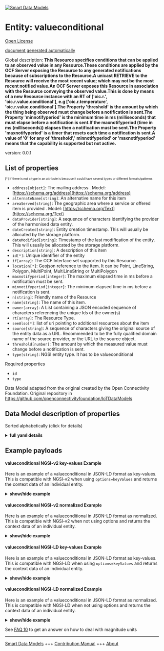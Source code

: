 <!-- 10-Header -->  
[![Smart Data Models](https://smartdatamodels.org/wp-content/uploads/2022/01/SmartDataModels_logo.png "Logo")](https://smartdatamodels.org)  
Entity: valueconditional  
========================<!-- /10-Header -->  
<!-- 15-License -->  
[Open License](https://github.com/smart-data-models//dataModel.OCF/blob/master/valueconditional/LICENSE.md)  
[document generated automatically](https://docs.google.com/presentation/d/e/2PACX-1vTs-Ng5dIAwkg91oTTUdt8ua7woBXhPnwavZ0FxgR8BsAI_Ek3C5q97Nd94HS8KhP-r_quD4H0fgyt3/pub?start=false&loop=false&delayms=3000#slide=id.gb715ace035_0_60)  
<!-- /15-License -->  
<!-- 20-Description -->  
Global description: **This Resource specifies conditions that can be applied to an observed value in any Resource.These conditions are applied by the OCF Server exposing the Resource to any generated notifications because of subscriptions to the Resource.A unicast RETRIEVE to the Resource will receive the most recent value; which may not be the most recent notified value.An OCF Server exposes this Resource in association with the Resource conveying the observed value.This is done by means of a new Resource instance with an RT of ['oic.r.<thing being observed>', 'oic.r.value.conditional'], e.g ['oic.r.temperature', 'oic.r.value.conditional'].The Property 'threshold' is the amount by which the thing being observed must change before a notification is sent.The Property 'minnotifyperiod' is the minimum time in ms (milliseconds) that must elapse before a notification is sent.If the maxnotifyperiod (time in ms (milliseconds)) elapses then a notification must be sent.The Property 'maxnotifyperiod' is a timer that resets each time a notification is sent.A value of '0' for any of 'threshold',' minnotifyperiod' or 'maxnotifyperiod' means that the capability is supported but not active.**  
version: 0.0.1  
<!-- /20-Description -->  
<!-- 30-PropertiesList -->  

## List of properties  

<sup><sub>[*] If there is not a type in an attribute is because it could have several types or different formats/patterns</sub></sup>  
- `address[object]`: The mailing address  . Model: [https://schema.org/address](https://schema.org/address)- `alternateName[string]`: An alternative name for this item  - `areaServed[string]`: The geographic area where a service or offered item is provided  . Model: [https://schema.org/Text](https://schema.org/Text)- `dataProvider[string]`: A sequence of characters identifying the provider of the harmonised data entity.  - `dateCreated[string]`: Entity creation timestamp. This will usually be allocated by the storage platform.  - `dateModified[string]`: Timestamp of the last modification of the entity. This will usually be allocated by the storage platform.  - `description[string]`: A description of this item  - `id[*]`: Unique identifier of the entity  - `if[array]`: The OCF Interface set supported by this Resource.  - `location[*]`: Geojson reference to the item. It can be Point, LineString, Polygon, MultiPoint, MultiLineString or MultiPolygon  - `maxnotifyperiod[integer]`: The maximum elapsed time in ms before a notification must be sent.  - `minnotifyperiod[integer]`: The minimum elapsed time in ms before a notification is sent.  - `n[string]`: Friendly name of the Resource  - `name[string]`: The name of this item.  - `owner[array]`: A List containing a JSON encoded sequence of characters referencing the unique Ids of the owner(s)  - `rt[array]`: The Resource Type.  - `seeAlso[*]`: list of uri pointing to additional resources about the item  - `source[string]`: A sequence of characters giving the original source of the entity data as a URL. Recommended to be the fully qualified domain name of the source provider, or the URL to the source object.  - `threshold[number]`: The amount by which the measured value must change before a notification is sent.  - `type[string]`: NGSI entity type. It has to be valueconditional  <!-- /30-PropertiesList -->  
<!-- 35-RequiredProperties -->  
Required properties  
- `id`  - `type`  <!-- /35-RequiredProperties -->  
<!-- 40-RequiredProperties -->  
Data Model adapted from the original created by the Open Connectivity Foundation. Original repository in https://github.com/openconnectivityfoundation/IoTDataModels  
<!-- /40-RequiredProperties -->  
<!-- 50-DataModelHeader -->  
## Data Model description of properties  
Sorted alphabetically (click for details)  
<!-- /50-DataModelHeader -->  
<!-- 60-ModelYaml -->  
<details><summary><strong>full yaml details</strong></summary>    
```yaml  
valueconditional:    
  description: 'This Resource specifies conditions that can be applied to an observed value in any Resource.These conditions are applied by the OCF Server exposing the Resource to any generated notifications because of subscriptions to the Resource.A unicast RETRIEVE to the Resource will receive the most recent value; which may not be the most recent notified value.An OCF Server exposes this Resource in association with the Resource conveying the observed value.This is done by means of a new Resource instance with an RT of [''oic.r.<thing being observed>'', ''oic.r.value.conditional''], e.g [''oic.r.temperature'', ''oic.r.value.conditional''].The Property ''threshold'' is the amount by which the thing being observed must change before a notification is sent.The Property ''minnotifyperiod'' is the minimum time in ms (milliseconds) that must elapse before a notification is sent.If the maxnotifyperiod (time in ms (milliseconds)) elapses then a notification must be sent.The Property ''maxnotifyperiod'' is a timer that resets each time a notification is sent.A value of ''0'' for any of ''threshold'','' minnotifyperiod'' or ''maxnotifyperiod'' means that the capability is supported but not active.'    
  properties:    
    address:    
      description: 'The mailing address'    
      properties:    
        addressCountry:    
          description: 'Property. The country. For example, Spain. Model:''https://schema.org/addressCountry'''    
          type: string    
        addressLocality:    
          description: 'Property. The locality in which the street address is, and which is in the region. Model:''https://schema.org/addressLocality'''    
          type: string    
        addressRegion:    
          description: 'Property. The region in which the locality is, and which is in the country. Model:''https://schema.org/addressRegion'''    
          type: string    
        postOfficeBoxNumber:    
          description: 'Property. The post office box number for PO box addresses. For example, 03578. Model:''https://schema.org/postOfficeBoxNumber'''    
          type: string    
        postalCode:    
          description: 'Property. The postal code. For example, 24004. Model:''https://schema.org/https://schema.org/postalCode'''    
          type: string    
        streetAddress:    
          description: 'Property. The street address. Model:''https://schema.org/streetAddress'''    
          type: string    
      type: object    
      x-ngsi:    
        model: https://schema.org/address    
        type: Property    
    alternateName:    
      description: 'An alternative name for this item'    
      type: string    
      x-ngsi:    
        type: Property    
    areaServed:    
      description: 'The geographic area where a service or offered item is provided'    
      type: string    
      x-ngsi:    
        model: https://schema.org/Text    
        type: Property    
    dataProvider:    
      description: 'A sequence of characters identifying the provider of the harmonised data entity.'    
      type: string    
      x-ngsi:    
        type: Property    
    dateCreated:    
      description: 'Entity creation timestamp. This will usually be allocated by the storage platform.'    
      format: date-time    
      type: string    
      x-ngsi:    
        type: Property    
    dateModified:    
      description: 'Timestamp of the last modification of the entity. This will usually be allocated by the storage platform.'    
      format: date-time    
      type: string    
      x-ngsi:    
        type: Property    
    description:    
      description: 'A description of this item'    
      type: string    
      x-ngsi:    
        type: Property    
    id:    
      anyOf: &valueconditional_-_properties_-_owner_-_items_-_anyof    
        - description: 'Property. Identifier format of any NGSI entity'    
          maxLength: 256    
          minLength: 1    
          pattern: ^[\w\-\.\{\}\$\+\*\[\]`|~^@!,:\\]+$    
          type: string    
        - description: 'Property. Identifier format of any NGSI entity'    
          format: uri    
          type: string    
      description: 'Unique identifier of the entity'    
      x-ngsi:    
        type: Property    
    if:    
      description: 'The OCF Interface set supported by this Resource.'    
      items:    
        enum:    
          - oic.if.rw    
          - oic.if.baseline    
        maxLength: 64    
        type: string    
      minItems: 2    
      readOnly: true    
      type: array    
      uniqueItems: true    
      x-ngsi:    
        type: Property    
    location:    
      description: 'Geojson reference to the item. It can be Point, LineString, Polygon, MultiPoint, MultiLineString or MultiPolygon'    
      oneOf:    
        - description: 'Geoproperty. Geojson reference to the item. Point'    
          properties:    
            bbox:    
              items:    
                type: number    
              minItems: 4    
              type: array    
            coordinates:    
              items:    
                type: number    
              minItems: 2    
              type: array    
            type:    
              enum:    
                - Point    
              type: string    
          required:    
            - type    
            - coordinates    
          title: 'GeoJSON Point'    
          type: object    
        - description: 'Geoproperty. Geojson reference to the item. LineString'    
          properties:    
            bbox:    
              items:    
                type: number    
              minItems: 4    
              type: array    
            coordinates:    
              items:    
                items:    
                  type: number    
                minItems: 2    
                type: array    
              minItems: 2    
              type: array    
            type:    
              enum:    
                - LineString    
              type: string    
          required:    
            - type    
            - coordinates    
          title: 'GeoJSON LineString'    
          type: object    
        - description: 'Geoproperty. Geojson reference to the item. Polygon'    
          properties:    
            bbox:    
              items:    
                type: number    
              minItems: 4    
              type: array    
            coordinates:    
              items:    
                items:    
                  items:    
                    type: number    
                  minItems: 2    
                  type: array    
                minItems: 4    
                type: array    
              type: array    
            type:    
              enum:    
                - Polygon    
              type: string    
          required:    
            - type    
            - coordinates    
          title: 'GeoJSON Polygon'    
          type: object    
        - description: 'Geoproperty. Geojson reference to the item. MultiPoint'    
          properties:    
            bbox:    
              items:    
                type: number    
              minItems: 4    
              type: array    
            coordinates:    
              items:    
                items:    
                  type: number    
                minItems: 2    
                type: array    
              type: array    
            type:    
              enum:    
                - MultiPoint    
              type: string    
          required:    
            - type    
            - coordinates    
          title: 'GeoJSON MultiPoint'    
          type: object    
        - description: 'Geoproperty. Geojson reference to the item. MultiLineString'    
          properties:    
            bbox:    
              items:    
                type: number    
              minItems: 4    
              type: array    
            coordinates:    
              items:    
                items:    
                  items:    
                    type: number    
                  minItems: 2    
                  type: array    
                minItems: 2    
                type: array    
              type: array    
            type:    
              enum:    
                - MultiLineString    
              type: string    
          required:    
            - type    
            - coordinates    
          title: 'GeoJSON MultiLineString'    
          type: object    
        - description: 'Geoproperty. Geojson reference to the item. MultiLineString'    
          properties:    
            bbox:    
              items:    
                type: number    
              minItems: 4    
              type: array    
            coordinates:    
              items:    
                items:    
                  items:    
                    items:    
                      type: number    
                    minItems: 2    
                    type: array    
                  minItems: 4    
                  type: array    
                type: array    
              type: array    
            type:    
              enum:    
                - MultiPolygon    
              type: string    
          required:    
            - type    
            - coordinates    
          title: 'GeoJSON MultiPolygon'    
          type: object    
      x-ngsi:    
        type: Geoproperty    
    maxnotifyperiod:    
      description: 'The maximum elapsed time in ms before a notification must be sent.'    
      minimum: 0    
      type: integer    
      x-ngsi:    
        type: Property    
    minnotifyperiod:    
      description: 'The minimum elapsed time in ms before a notification is sent.'    
      minimum: 0    
      type: integer    
      x-ngsi:    
        type: Property    
    n:    
      description: 'Friendly name of the Resource'    
      maxLength: 64    
      readOnly: true    
      type: string    
      x-ngsi:    
        type: Property    
    name:    
      description: 'The name of this item.'    
      type: string    
      x-ngsi:    
        type: Property    
    owner:    
      description: 'A List containing a JSON encoded sequence of characters referencing the unique Ids of the owner(s)'    
      items:    
        anyOf: *valueconditional_-_properties_-_owner_-_items_-_anyof    
        description: 'Property. Unique identifier of the entity'    
      type: array    
      x-ngsi:    
        type: Property    
    rt:    
      description: 'The Resource Type.'    
      items:    
        enum:    
          - oic.r.value.conditional    
        maxLength: 64    
        type: string    
      minItems: 1    
      readOnly: true    
      type: array    
      uniqueItems: true    
      x-ngsi:    
        type: Property    
    seeAlso:    
      description: 'list of uri pointing to additional resources about the item'    
      oneOf:    
        - items:    
            format: uri    
            type: string    
          minItems: 1    
          type: array    
        - format: uri    
          type: string    
      x-ngsi:    
        type: Property    
    source:    
      description: 'A sequence of characters giving the original source of the entity data as a URL. Recommended to be the fully qualified domain name of the source provider, or the URL to the source object.'    
      type: string    
      x-ngsi:    
        type: Property    
    threshold:    
      description: 'The amount by which the measured value must change before a notification is sent.'    
      minimum: 0    
      type: number    
      x-ngsi:    
        type: Property    
    type:    
      description: 'NGSI entity type. It has to be valueconditional'    
      enum:    
        - valueconditional    
      type: string    
      x-ngsi:    
        type: Property    
  required:    
    - id    
    - type    
  type: object    
  x-derived-from: https://raw.githubusercontent.com/openconnectivityfoundation/IoTDataModels/master/ValueConditionalResURI.swagger.json    
  x-disclaimer: 'Redistribution and use in source and binary forms, with or without modification, are permitted  provided that the license conditions are met. Copyleft (c) 2021 Contributors to Smart Data Models Program'    
  x-license-url: https://github.com/smart-data-models/dataModel.OCF/blob/master/valueconditional/LICENSE.md    
  x-model-schema: https://smart-data-models.github.io/dataModel.OCF/valueconditional/schema.json    
  x-model-tags: OCF    
  x-version: 0.0.1    
```  
</details>    
<!-- /60-ModelYaml -->  
<!-- 70-MiddleNotes -->  
<!-- /70-MiddleNotes -->  
<!-- 80-Examples -->  
## Example payloads    
#### valueconditional NGSI-v2 key-values Example    
Here is an example of a valueconditional in JSON-LD format as key-values. This is compatible with NGSI-v2 when  using `options=keyValues` and returns the context data of an individual entity.  
<details><summary><strong>show/hide example</strong></summary>    
```json  
{  
  "id": "urn:ngsi-ld:valueconditional:id:BISX:77681840",  
  "dateCreated": "1997-11-18T18:13:36Z",  
  "dateModified": "2015-01-18T22:14:58Z",  
  "source": "Body old owner tend mention age.",  
  "name": "Effect apply table. Purpose natural center clearly pay. Show just per light.",  
  "alternateName": "Respond fear piece military. South life both school operation how which. Without event generation television believe avoid. Chair though thus north.",  
  "description": "Statement list method. Tv guy production ever. Record picture eye recent. Media face charge water.",  
  "dataProvider": "Him particularly tell body school. Push fast during beyond factor.",  
  "owner": [  
    "urn:ngsi-ld:valueconditional:items:OUAM:46082102",  
    "urn:ngsi-ld:valueconditional:items:IVSZ:02100459"  
  ],  
  "seeAlso": [  
    "urn:ngsi-ld:valueconditional:items:CVRL:46090390",  
    "urn:ngsi-ld:valueconditional:items:XDVQ:18129772"  
  ],  
  "location": {  
    "type": "Point",  
    "coordinates": [  
      -1.3326215,  
      -35.006362  
    ]  
  },  
  "address": {  
    "streetAddress": "Able red glass sure southern rather carry author.",  
    "addressLocality": "Authority war over before a TV plan. Give we account air. Deal result first federal page.",  
    "addressRegion": "Growth outside stage its share movie. Voice remain so could student. Leave black without.",  
    "addressCountry": "Site key available amount art their safe. Most market mission civil. Serve treat collection seat food condition. Upon expert cold TV throw federal.",  
    "postalCode": "Nation wonder pattern suffer worker only play. Six catch area less crime fine international.",  
    "postOfficeBoxNumber": "Push live term seven despite condition teach."  
  },  
  "areaServed": "Hold exist quickly debate dark. Play American certainly seek very we data.",  
  "rt": [  
    "oic.r.value.conditional",  
    "oic.r.value.conditional"  
  ],  
  "maxnotifyperiod": {  
    "type": "Property",  
    "value": 864  
  },  
  "minnotifyperiod": {  
    "type": "Property",  
    "value": 864  
  },  
  "threshold": {  
    "type": "Property",  
    "value": 515.9  
  },  
  "n": "Raise occur movie mention central. Factor control whether. Brother prevent recent close.",  
  "if": [  
    "oic.if.rw",  
    "oic.if.baseline"  
  ],  
  "type": "valueconditional"  
}  
```  
</details>  
#### valueconditional NGSI-v2 normalized Example    
Here is an example of a valueconditional in JSON-LD format as normalized. This is compatible with NGSI-v2 when not using options and returns the context data of an individual entity.  
<details><summary><strong>show/hide example</strong></summary>    
```json  
{  
  "id": {  
    "type": "string",  
    "value": "urn:ngsi-ld:valueconditional:id:BISX:77681840"  
  },  
  "dateCreated": {  
    "format": "date-time",  
    "type": "string",  
    "value": "1997-11-18T18:13:36Z"  
  },  
  "dateModified": {  
    "format": "date-time",  
    "type": "string",  
    "value": "2015-01-18T22:14:58Z"  
  },  
  "source": {  
    "type": "string",  
    "value": "Body old owner tend mention age."  
  },  
  "name": {  
    "type": "string",  
    "value": "Effect apply table. Purpose natural center clearly pay. Show just per light."  
  },  
  "alternateName": {  
    "type": "string",  
    "value": "Respond fear piece military. South life both school operation how which. Without event generation television believe avoid. Chair though thus north."  
  },  
  "description": {  
    "type": "string",  
    "value": "Statement list method. Tv guy production ever. Record picture eye recent. Media face charge water."  
  },  
  "dataProvider": {  
    "type": "string",  
    "value": "Him particularly tell body school. Push fast during beyond factor."  
  },  
  "owner": {  
    "type": "array",  
    "value": [  
      "urn:ngsi-ld:valueconditional:items:OUAM:46082102",  
      "urn:ngsi-ld:valueconditional:items:IVSZ:02100459"  
    ]  
  },  
  "seeAlso": {  
    "type": "array",  
    "value": [  
      "urn:ngsi-ld:valueconditional:items:CVRL:46090390",  
      "urn:ngsi-ld:valueconditional:items:XDVQ:18129772"  
    ]  
  },  
  "location": {  
    "type": "object",  
    "value": {  
      "type": "Point",  
      "coordinates": [  
        -1.3326215,  
        -35.006362  
      ]  
    }  
  },  
  "address": {  
    "type": "object",  
    "value": {  
      "streetAddress": "Able red glass sure southern rather carry author.",  
      "addressLocality": "Authority war over before a TV plan. Give we account air. Deal result first federal page.",  
      "addressRegion": "Growth outside stage its share movie. Voice remain so could student. Leave black without.",  
      "addressCountry": "Site key available amount art their safe. Most market mission civil. Serve treat collection seat food condition. Upon expert cold TV throw federal.",  
      "postalCode": "Nation wonder pattern suffer worker only play. Six catch area less crime fine international.",  
      "postOfficeBoxNumber": "Push live term seven despite condition teach."  
    }  
  },  
  "areaServed": {  
    "type": "string",  
    "value": "Hold exist quickly debate dark. Play American certainly seek very we data."  
  },  
  "rt": {  
    "type": "array",  
    "value": [  
      "oic.r.value.conditional",  
      "oic.r.value.conditional"  
    ]  
  },  
  "maxnotifyperiod": {  
    "type": "object",  
    "value": {  
      "type": "Property",  
      "value": 864  
    }  
  },  
  "minnotifyperiod": {  
    "type": "object",  
    "value": {  
      "type": "Property",  
      "value": 864  
    }  
  },  
  "threshold": {  
    "type": "object",  
    "value": {  
      "type": "Property",  
      "value": 515.9  
    }  
  },  
  "n": {  
    "type": "string",  
    "value": "Raise occur movie mention central. Factor control whether. Brother prevent recent close."  
  },  
  "if": {  
    "type": "array",  
    "value": [  
      "oic.if.rw",  
      "oic.if.baseline"  
    ]  
  },  
  "type": {  
    "type": "string",  
    "value": "valueconditional"  
  }  
}  
```  
</details>  
#### valueconditional NGSI-LD key-values Example    
Here is an example of a valueconditional in JSON-LD format as key-values. This is compatible with NGSI-LD when  using `options=keyValues` and returns the context data of an individual entity.  
<details><summary><strong>show/hide example</strong></summary>    
```json  
{  
    "id": "urn:ngsi-ld:valueconditional:id:BISX:77681840",  
    "dateCreated": "1997-11-18T18:13:36Z",  
    "dateModified": "2015-01-18T22:14:58Z",  
    "source": "Body old owner tend mention age.",  
    "name": "Effect apply table. Purpose natural center clearly pay. Show just per light.",  
    "alternateName": "Respond fear piece military. South life both school operation how which. Without event generation television believe avoid. Chair though thus north.",  
    "description": "Statement list method. Tv guy production ever. Record picture eye recent. Media face charge water.",  
    "dataProvider": "Him particularly tell body school. Push fast during beyond factor.",  
    "owner": [  
        "urn:ngsi-ld:valueconditional:items:OUAM:46082102",  
        "urn:ngsi-ld:valueconditional:items:IVSZ:02100459"  
    ],  
    "seeAlso": [  
        "urn:ngsi-ld:valueconditional:items:CVRL:46090390",  
        "urn:ngsi-ld:valueconditional:items:XDVQ:18129772"  
    ],  
    "location": {  
        "type": "Point",  
        "coordinates": [  
            -1.3326215,  
            -35.006362  
        ]  
    },  
    "address": {  
        "streetAddress": "Able red glass sure southern rather carry author.",  
        "addressLocality": "Authority war over before a TV plan. Give we account air. Deal result first federal page.",  
        "addressRegion": "Growth outside stage its share movie. Voice remain so could student. Leave black without.",  
        "addressCountry": "Site key available amount art their safe. Most market mission civil. Serve treat collection seat food condition. Upon expert cold TV throw federal.",  
        "postalCode": "Nation wonder pattern suffer worker only play. Six catch area less crime fine international.",  
        "postOfficeBoxNumber": "Push live term seven despite condition teach."  
    },  
    "areaServed": "Hold exist quickly debate dark. Play American certainly seek very we data.",  
    "rt": [  
        "oic.r.value.conditional",  
        "oic.r.value.conditional"  
    ],  
    "maxnotifyperiod": {  
        "type": "Property",  
        "value": 864  
    },  
    "minnotifyperiod": {  
        "type": "Property",  
        "value": 864  
    },  
    "threshold": {  
        "type": "Property",  
        "value": 515.9  
    },  
    "n": "Raise occur movie mention central. Factor control whether. Brother prevent recent close.",  
    "if": [  
        "oic.if.rw",  
        "oic.if.baseline"  
    ],  
    "type": "valueconditional",  
    "@context": [  
        "https://smartdatamodels.org/context.jsonld",  
        "https://raw.githubusercontent.com/smart-data-models/dataModel.OCF/master/context.jsonld"  
    ]  
}  
```  
</details>  
#### valueconditional NGSI-LD normalized Example    
Here is an example of a valueconditional in JSON-LD format as normalized. This is compatible with NGSI-LD when not using options and returns the context data of an individual entity.  
<details><summary><strong>show/hide example</strong></summary>    
```json  
{  
    "id": "urn:ngsi-ld:valueconditional:id:LFZE:63894418",  
    "dateCreated": {  
        "type": "Property",  
        "value": {  
            "@type": "DateTime",  
            "@value": "2000-06-29T21:00:50Z"  
        }  
    },  
    "dateModified": {  
        "type": "Property",  
        "value": {  
            "@type": "DateTime",  
            "@value": "1990-11-26T02:50:43Z"  
        }  
    },  
    "source": {  
        "type": "Property",  
        "value": "Question one network parent able season. Toward physical over cultural."  
    },  
    "name": {  
        "type": "Property",  
        "value": "Deal enter pressure bad. Mouth computer water enough floor stuff usually. Various more high gas start financial."  
    },  
    "alternateName": {  
        "type": "Property",  
        "value": "Career late become billion. Everything home happen develop pattern. Number her newspaper show."  
    },  
    "description": {  
        "type": "Property",  
        "value": "Radio why picture research father community. Guy avoid every program when member. Stay last message page ball newspaper religious."  
    },  
    "dataProvider": {  
        "type": "Property",  
        "value": "Despite age fall none price. Big concern particular mention fine nation."  
    },  
    "owner": {  
        "type": "Property",  
        "value": [  
            "urn:ngsi-ld:valueconditional:items:KLHZ:91159315",  
            "urn:ngsi-ld:valueconditional:items:AQIU:86602939"  
        ]  
    },  
    "seeAlso": {  
        "type": "Property",  
        "value": [  
            "urn:ngsi-ld:valueconditional:items:YHRG:04597786"  
        ]  
    },  
    "location": {  
        "type": "Property",  
        "value": {  
            "type": "Point",  
            "coordinates": [  
                -29.636661,  
                -28.098623  
            ]  
        }  
    },  
    "address": {  
        "type": "Property",  
        "value": {  
            "streetAddress": "Republican save party possible radio position. Box town other keep evidence color. Move try face box fact program he.",  
            "addressLocality": "Be low remain. State find kind leg officer.",  
            "addressRegion": "Finish protect ever nearly mean. Citizen chair ok only player down. Message officer beat section cell spend fund.",  
            "addressCountry": "Machine able kitchen chair time Congress. Military allow mind notice. Former spend tough.",  
            "postalCode": "Safe present once have shake outside brother institution. Color page believe identify ten far. Unit husband large government.",  
            "postOfficeBoxNumber": "Reduce agent book participant. Argue example allow story million two worry. Sport similar performance computer apply front anything. Skin civil close so."  
        }  
    },  
    "areaServed": {  
        "type": "Property",  
        "value": "Democratic spend accept fall be politics. Expert time player security."  
    },  
    "rt": {  
        "type": "Property",  
        "value": [  
            "oic.r.value.conditional"  
        ]  
    },  
    "maxnotifyperiod": {  
        "type": "Property",  
        "value": 322  
    },  
    "minnotifyperiod": {  
        "type": "Property",  
        "value": 234  
    },  
    "threshold": {  
        "type": "Property",  
        "value": 391.8  
    },  
    "n": {  
        "type": "Property",  
        "value": "Significant skin spend yourself throughout garden. Even teacher party operation hit. Middle special pattern such drug."  
    },  
    "if": {  
        "type": "Property",  
        "value": [  
            "oic.if.baseline",  
            "oic.if.rw"  
        ]  
    },  
    "type": "valueconditional",  
    "@context": [  
        "https://smartdatamodels.org/context.jsonld",  
        "https://raw.githubusercontent.com/smart-data-models/dataModel.OCF/master/context.jsonld"  
    ]  
}  
```  
</details><!-- /80-Examples -->  
<!-- 90-FooterNotes -->  
<!-- /90-FooterNotes -->  
<!-- 95-Units -->  
See [FAQ 10](https://smartdatamodels.org/index.php/faqs/) to get an answer on how to deal with magnitude units  
<!-- /95-Units -->  
<!-- 97-LastFooter -->  
---  
[Smart Data Models](https://smartdatamodels.org) +++ [Contribution Manual](https://bit.ly/contribution_manual) +++ [About](https://bit.ly/Introduction_SDM)<!-- /97-LastFooter -->  
